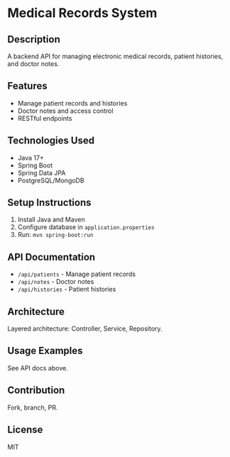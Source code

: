 # Medical Records System

## Description
A backend API for managing electronic medical records, patient histories, and doctor notes.

## Features
- Manage patient records and histories
- Doctor notes and access control
- RESTful endpoints

## Technologies Used
- Java 17+
- Spring Boot
- Spring Data JPA
- PostgreSQL/MongoDB

## Setup Instructions
1. Install Java and Maven
2. Configure database in `application.properties`
3. Run: `mvn spring-boot:run`

## API Documentation
- `/api/patients` - Manage patient records
- `/api/notes` - Doctor notes
- `/api/histories` - Patient histories

## Architecture
Layered architecture: Controller, Service, Repository.

## Usage Examples
See API docs above.

## Contribution
Fork, branch, PR.

## License
MIT
